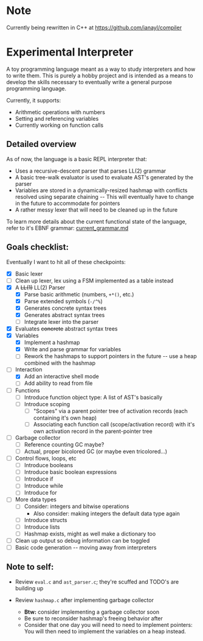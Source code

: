 # Note

Currently being rewritten in C++ at https://github.com/ianayl/compiler

# Experimental Interpreter

A toy programming language meant as a way to study interpreters and how to write them. This is purely a hobby project and is intended as a means to develop the skills necessary to eventually write a general purpose programming language.

Currently, it supports:

- Arithmetic operations with numbers
- Setting and referencing variables
- Currently working on function calls

## Detailed overview

As of now, the language is a basic REPL interpreter that:

- Uses a recursive-descent parser that parses LL(2) grammar
- A basic tree-walk evaluator is used to evaluate AST's generated by the parser
- Variables are stored in a dynamically-resized hashmap with conflicts resolved using separate chaining -- This will eventually have to change in the future to accommodate for pointers
- A rather messy lexer that will need to be cleaned up in the future

To learn more details about the current functional state of the language, refer to it's EBNF grammar: [current_grammar.md](https://github.com/ianayl/ex-interpreter/blob/main/parser/current_grammar.md)

## Goals checklist:

Eventually I want to hit all of these checkpoints:

- [x] Basic lexer
- [ ] Clean up lexer, lex using a FSM implemented as a table instead
- [x] A ~~LL(1)~~ LL(2) Parser
    - [x] Parse basic arithmetic (numbers, `+*()`, etc.)
    - [x] Parse extended symbols (`-/^%`)
    - [x] Generates concrete syntax trees
    - [x] Generates abstract syntax trees
    - [ ] Integrate lexer into the parser
- [x] Evaluates ~~concrete~~ abstract syntax trees
- [x] Variables
    - [x] Implement a hashmap
    - [x] Write and parse grammar for variables
    - [ ] Rework the hashmaps to support pointers in the future -- use a heap combined with the hashmap
- [ ] Interaction
    - [x] Add an interactive shell mode
    - [ ] Add ability to read from file
- [ ] Functions
    - [ ] Introduce function object type: A list of AST's basically
    - [ ] Introduce scoping 
        - [ ] "Scopes" via a parent pointer tree of activation records (each containing it's own heap)
        - [ ] Associating each function call (scope/activation record) with it's own activation record in the parent-pointer tree
- [ ] Garbage collector
    - [ ] Reference counting GC maybe?
    - [ ] Actual, proper bicolored GC (or maybe even tricolored...)
- [ ] Control flows, loops, etc
    - [ ] Introduce booleans
    - [ ] Introduce basic boolean expressions
    - [ ] Introduce if
    - [ ] Introduce while
    - [ ] Introduce for
- [ ] More data types
    - [ ] Consider: integers and bitwise operations
        - Also consider: making integers the default data type again
    - [ ] Introduce structs
    - [ ] Introduce lists
    - [ ] Hashmap exists, might as well make a dictionary too
- [ ] Clean up output so debug information can be toggled
- [ ] Basic code generation -- moving away from interpreters

## Note to self:

- Review `eval.c` and `ast_parser.c`; they're scuffed and TODO's are building up

- Review `hashmap.c` after implementing garbage collector
    - **Btw:** consider implementing a garbage collector soon
    - Be sure to reconsider hashmap's freeing behavior after
    - Consider that one day you will need to need to implement pointers: You will then need to implement the variables on a heap instead.
